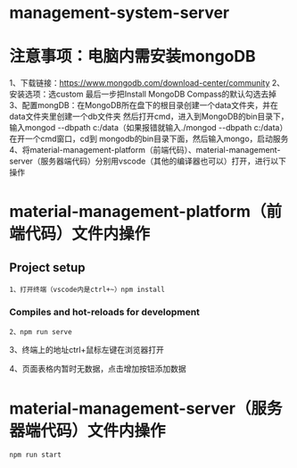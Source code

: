 # management-system-server

# 注意事项：电脑内需安装mongoDB
1、下载链接：https://www.mongodb.com/download-center/community
2、安装选项：选custom  最后一步把Install MongoDB Compass的默认勾选去掉
3、配置mongDB：在MongoDB所在盘下的根目录创建一个data文件夹，并在data文件夹里创建一个db文件夹
然后打开cmd，进入到MongoDB的bin目录下，输入mongod --dbpath c:/data（如果报错就输入./mongod --dbpath c:/data）
在开一个cmd窗口，cd到 mongodb的bin目录下面，然后输入mongo，启动服务
4、将material-management-platform（前端代码）、material-management-server（服务器端代码）分别用vscode（其他的编译器也可以）打开，进行以下操作


# material-management-platform（前端代码）文件内操作
## Project setup
```
1、打开终端（vscode内是ctrl+~）npm install
```

### Compiles and hot-reloads for development
```
2、npm run serve
```
3、终端上的地址ctrl+鼠标左键在浏览器打开

4、页面表格内暂时无数据，点击增加按钮添加数据


# material-management-server（服务器端代码）文件内操作
```
npm run start
```




